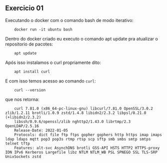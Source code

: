 ## Exercicio 01

Executando o docker com o comando bash de modo iterativo:
```shell
    docker run -it ubuntu bash
```

Dentro do docker criado eu executo o comando apt update pra atualizar o repositorio de pacotes:
```shell
    apt update
```

Após isso instalamos o curl propriamente dito:
```shell
    apt install curl
```

E com isso temos acesso ao comando `curl`:
```shell
    curl --version
```

que nos retorna:
```shell
    curl 7.81.0 (x86_64-pc-linux-gnu) libcurl/7.81.0 OpenSSL/3.0.2 zlib/1.2.11 brotli/1.0.9 zstd/1.4.8 libidn2/2.3.2 libpsl/0.21.0 (+libidn2/2.3.2)
    libssh/0.9.6/openssl/zlib nghttp2/1.43.0 librtmp/2.3 OpenLDAP/2.5.16
    Release-Date: 2022-01-05
    Protocols: dict file ftp ftps gopher gophers http https imap imaps ldap ldaps mqtt pop3 pop3s rtmp rtsp scp sftp smb smbs smtp smtps telnet tftp 
    Features: alt-svc AsynchDNS brotli GSS-API HSTS HTTP2 HTTPS-proxy IDN IPv6 Kerberos Largefile libz NTLM NTLM_WB PSL SPNEGO SSL TLS-SRP UnixSockets zstd
```


